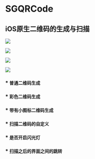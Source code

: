 
# SGQRCode

## iOS原生二维码的生成与扫描

![](https://github.com/kingsic/SGQRCode/raw/master/Picture/sorgle.gif) 

![](https://github.com/kingsic/SGQRCode/raw/master/Picture/sorgle2.gif) 

![](https://github.com/kingsic/SGQRCode/raw/master/Picture/sorgle3.gif) 

![](https://github.com/kingsic/SGQRCode/raw/master/Picture/sorgle4.gif) 

### * `普通二维码生成`<br>

### * `彩色二维码生成`<br>

### * `带有小图标二维码生成`<br>

### * `扫描二维码的自定义`<br>

### * `是否开启闪光灯`<br>

### * `扫描之后的界面之间的跳转`<br>



